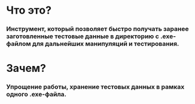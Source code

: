 <h1 align="left"> Что это? </h1>
<h3 align="left">Инструмент, который позволяет быстро получать заранее заготовленные тестовые данные в директорию с .exe-файлом для дальнейших манипуляций и тестирования.</h3>
<h1 align="left"> Зачем? </h1>
<h3 align="left">Упрощение работы, хранение тестовых данных в рамках одного .exe-файла.</h3>
